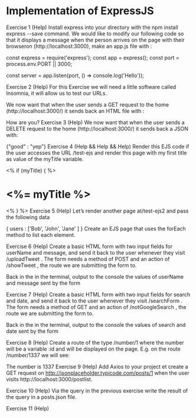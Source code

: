 # Implementation of ExpressJS

Exercise 1 (Help)
Install express into your directory with the npm install express --save command.
We would like to modify our following code so that it displays a message when the person arrives on the page with their browseron (http://localhost:3000), make an app.js file with :

const express = require('express');
const app = express();
const port = process.env.PORT || 3000; 

const server = app.listen(port, () => console.log('Hello'));

Exercise 2 (Help)
For this Exercise we will need a little software called Insomnia, it will allow us to test our URLs.

We now want that when the user sends a GET request to the home (http://localhost:3000/) it sends back an HTML file with :


<html lang="en">
<head>
  <meta charset="UTF-8">
  <title>Hello</title>
</head>
  <body>
    How are you?
  </body>
</html>
Exercise 3 (Help)
We now want that when the user sends a DELETE request to the home (http://localhost:3000/) it sends back a JSON with:

{"good" : "yep"}
Exercise 4 (Help && Help && Help)
Render this EJS code if the user accesses the URL /test-ejs and render this page with my first title as value of the myTitle variable.


<!DOCTYPE html>
<html lang="en">
<head>
  <meta charset="UTF-8">
  <title>Document</title>
</head>
<body>
  <% if (myTitle) { %>
    <h1><%= myTitle %></h1>
  <% } %>
</body>
</html>
Exercise 5 (Help)
Let’s render another page at/test-ejs2 and pass the following data

{
  users : ['Bob', 'John', 'Jane' ]
}
Create an EJS page that uses the forEach method to list each element.

Exercise 6 (Help)
Create a basic HTML form with two input fields for userName and message, and send it back to the user whenever they visit /uploadTweet . The form needs a method of POST  and an action of /showTweet , the route we are submitting the form to. 

Back in the in the terminal, output to the console the values of userName and message sent by the form

Exercise 7 (Help)
Create a basic HTML form with two input fields for search and date, and send it back to the user whenever they visit /searchForm . The form needs a method of GET  and an action of /notGoogleSearch , the route we are submitting the form to. 

Back in the in the terminal, output to the console the values of search and date sent by the form

Exercise 8 (Help)
Create a route of the type /number/1 where the number will be a variable :id and will be displayed on the page. E.g. on the route /number/1337 we will see:

The number is 1337
Exercise 9 (Help)
Add Axios to your project et create a GET request on http://jsonplaceholder.typicode.com/posts/1 when the user visits http://localhost:3000/postlist.

Exercise 10 (Help)
Via the query in the previous exercise write the result of the query in a posts.json file.

Exercise 11 (Help)